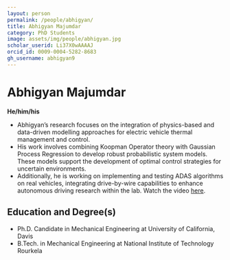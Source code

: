 ```yaml
---
layout: person
permalink: /people/abhigyan/
title: Abhigyan Majumdar
category: PhD Students
image: assets/img/people/abhigyan.jpg
scholar_userid: Li37X0wAAAAJ
orcid_id: 0009-0004-5282-8683
gh_username: abhigyan9
---
```

# Abhigyan Majumdar
**He/him/his**

- Abhigyan’s research focuses on the integration of physics-based and data-driven modelling approaches for electric vehicle thermal management and control.
- His work involves combining Koopman Operator theory with Gaussian Process Regression to develop robust probabilistic system models. These models support the development of optimal control strategies for uncertain environments.
- Additionally, he is working on implementing and testing ADAS algorithms on real vehicles, integrating drive-by-wire capabilities to enhance autonomous driving research within the lab. Watch the video [here](https://ucdavis.box.com/s/kvgzjqzrm4o4epdxt8uao0gik0bnpbzf).

## Education and Degree(s)
- Ph.D. Candidate in Mechanical Engineering at University of California, Davis
- B.Tech. in Mechanical Engineering at National Institute of Technology Rourkela
